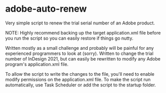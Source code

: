 # adobe-auto-renew
Very simple script to renew the trial serial number of an Adobe product.

NOTE: Highly recommend backing up the target application.xml file before you run the script so you can easily restore if things go nutty.

Written mostly as a small challenge and probably will be painful for any experienced programmers to look at (sorry). Written to change the trial number of InDesign 2021, but can easily be rewritten to modify any Adobe program's application.xml file. 

To allow the script to write the changes to the file, you'll need to enable modify permissions on the application.xml file.
To make the script run automatically, use Task Scheduler or add the script to the startup folder.
